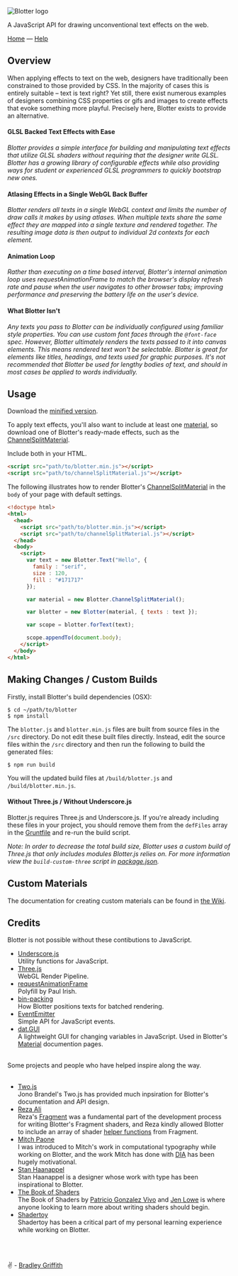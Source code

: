 <img src="https://github.com/bradley/Blotter/blob/assets/images/logo.png" alt="Blotter logo"/>

A JavaScript API for drawing unconventional text effects on the web.

[Home](https://blotter.js.org) &mdash;
[Help](https://github.com/bradley/blotter/issues?labels=question)

## Overview

When applying effects to text on the web, designers have traditionally been constrained to those provided by CSS. In the majority of cases this is entirely suitable – text is text right? Yet still, there exist numerous examples of designers combining CSS properties or gifs and images to create effects that evoke something more playful. Precisely here, Blotter exists to provide an alternative.

#### GLSL Backed Text Effects with Ease

*Blotter provides a simple interface for building and manipulating text effects that utilize GLSL shaders without requiring that the designer write GLSL. Blotter has a growing library of configurable effects while also providing ways for student or experienced GLSL programmers to quickly bootstrap new ones.*

#### Atlasing Effects in a Single WebGL Back Buffer

*Blotter renders all texts in a single WebGL context and limits the number of draw calls it makes by using atlases. When multiple texts share the same effect they are mapped into a single texture and rendered together. The resulting image data is then output to individual 2d contexts for each element.*

#### Animation Loop

*Rather than executing on a time based interval, Blotter's internal animation loop uses requestAnimationFrame to match the browser's display refresh rate and pause when the user navigates to other browser tabs; improving performance and preserving the battery life on the user's device.*

#### What Blotter Isn't

*Any texts you pass to Blotter can be individually configured using familiar style properties. You can use custom font faces through the `@font-face` spec. However, Blotter ultimately renders the texts passed to it into canvas elements. This means rendered text won't be selectable. Blotter is great for elements like titles, headings, and texts used for graphic purposes. It's not recommended that Blotter be used for lengthy bodies of text, and should in most cases be applied to words individually.*


## Usage

Download the [minified version](https://raw.githubusercontent.com/bradley/Blotter/master/build/blotter.min.js).

To apply text effects, you'll also want to include at least one [material](https://github.com/bradley/Blotter/tree/master/build/materials/), so download one of Blotter's ready-made effects, such as the [ChannelSplitMaterial](https://raw.githubusercontent.com/bradley/Blotter/master/build/materials/channelSplitMaterial.js).

Include both in your HTML.

```html
<script src="path/to/blotter.min.js"></script>
<script src="path/to/channelSplitMaterial.js"></script>
```

The following illustrates how to render Blotter's [ChannelSplitMaterial](https://blotter.js.org/#/materials/ChannelSplitMaterial) in the `body` of your page with default settings.

```html
<!doctype html>
<html>
  <head>
    <script src="path/to/blotter.min.js"></script>
    <script src="path/to/channelSplitMaterial.js"></script>
  </head>
  <body>
    <script>
      var text = new Blotter.Text("Hello", {
        family : "serif",
        size : 120,
        fill : "#171717"
      });

      var material = new Blotter.ChannelSplitMaterial();

      var blotter = new Blotter(material, { texts : text });

      var scope = blotter.forText(text);

      scope.appendTo(document.body);
    </script>
  </body>
</html>
```


## Making Changes / Custom Builds

Firstly, install Blotter's build dependencies (OSX):

```
$ cd ~/path/to/blotter
$ npm install
```

The `blotter.js` and `blotter.min.js` files are built from source files in the `/src` directory. Do not edit these built files directly. Instead, edit the source files within the `/src` directory and then run the following to build the generated files:

```
$ npm run build
```

You will the updated build files at `/build/blotter.js` and `/build/blotter.min.js`.

#### Without Three.js / Without Underscore.js

Blotter.js requires Three.js and Underscore.js. If you're already including these files in your project, you should remove them from the `defFiles` array in the [Gruntfile](https://github.com/bradley/Blotter/blob/master/Gruntfile.js) and re-run the build script.

*Note: In order to decrease the total build size, Blotter uses a custom build of Three.js that only includes modules Blotter.js relies on. For more information view the `build-custom-three` script in [package.json](https://github.com/bradley/Blotter/blob/master/package.json).*


## Custom Materials

The documentation for creating custom materials can be found in [the Wiki](https://github.com/bradley/Blotter/wiki/Custom-Materials).


## Credits

Blotter is not possible without these contibutions to JavaScript.
<br/>

* [Underscore.js](http://underscorejs.org/)<br/>
Utility functions for JavaScript.
* [Three.js](https://threejs.org/)<br/>
WebGL Render Pipeline.
* [requestAnimationFrame](https://www.paulirish.com/2011/requestanimationframe-for-smart-animating/)<br/>
Polyfill by Paul Irish.
* [bin-packing](https://github.com/jakesgordon/bin-packing)<br/>
How Blotter positions texts for batched rendering.
* [EventEmitter](https://github.com/Olical/EventEmitter)<br/>
Simple API for JavaScript events.
* [dat.GUI](https://github.com/dataarts/dat.gui)<br/>
A lightweight GUI for changing variables in JavaScript. Used in Blotter's [Material](https://blotter.js.org/#/materials) documention pages.

<br/>
Some projects and people who have helped inspire along the way.
<br/>
<br/>

* [Two.js](https://two.js.org/)<br/>
Jono Brandel's Two.js has provided much inpsiration for Blotter's documentation and API design.
* [Reza Ali](http://www.syedrezaali.com/)<br/>
Reza's [Fragment](http://www.syedrezaali.com/store/fragment-osx-app) was a fundamental part of the development process for writing Blotter's Fragment shaders, and Reza kindly allowed Blotter to include an array of shader [helper functions](https://github.com/bradley/Blotter/tree/master/src/assets/shaders) from Fragment.
* [Mitch Paone](https://twitter.com/DIA_Mitch)<br/>
I was introduced to Mitch's work in computational typography while working on Blotter, and the work Mitch has done with [DIA](http://dia.tv/) has been hugely motivational.
* [Stan Haanappel](https://www.instagram.com/stanhaanappel/)<br/>
Stan Haanappel is a designer whose work with type has been inspirational to Blotter.
* [The Book of Shaders](https://thebookofshaders.com/)<br/>
The Book of Shaders by [Patricio Gonzalez Vivo](http://patriciogonzalezvivo.com/) and [Jen Lowe](http://jenlowe.net/) is where anyone looking to learn more about writing shaders should begin.
* [Shadertoy](https://www.shadertoy.com/)<br/>
Shadertoy has been a critical part of my personal learning experience while working on Blotter.

<br/>
<br/>

✌️ - [Bradley Griffith](http://bradley.computer)
